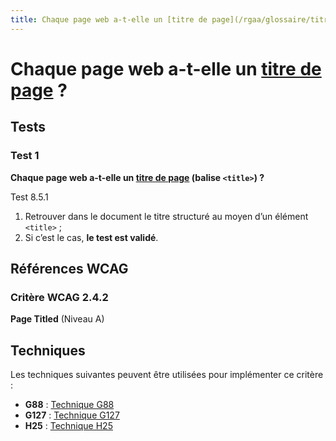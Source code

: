 ```yaml
---
title: Chaque page web a-t-elle un [titre de page](/rgaa/glossaire/titre-de-page) ?
---
```


# Chaque page web a-t-elle un [titre de page](/rgaa/glossaire/titre-de-page) ?



## Tests

### Test 1

**Chaque page web a-t-elle un [titre de page](/rgaa/glossaire/titre-de-page) (balise `<title>`) ?**

Test 8.5.1

1. Retrouver dans le document le titre structuré au moyen d’un élément `<title>` ;
2. Si c’est le cas, **le test est validé**.



## Références WCAG

### Critère WCAG 2.4.2

**Page Titled** (Niveau A)



## Techniques

Les techniques suivantes peuvent être utilisées pour implémenter ce critère :

- **G88** : [Technique G88](https://www.w3.org/WAI/WCAG21/Techniques/html/G88)
- **G127** : [Technique G127](https://www.w3.org/WAI/WCAG21/Techniques/html/G127)
- **H25** : [Technique H25](https://www.w3.org/WAI/WCAG21/Techniques/html/H25)
